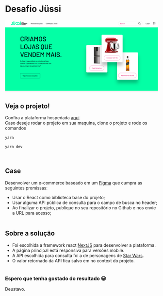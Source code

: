 # Desafio Jüssi

![screen](./public/images/readme/banner.png)

## Veja o projeto!
Confira a plataforma hospedada [aqui](https://desafio-jussi.vercel.app/)<br />
Caso deseje rodar o projeto em sua maquina, clone o projeto e rode os comandos
```
yarn
```
```
yarn dev
```
<br />

## Case
Desenvolver um e-commerce baseado em um [Figma](https://www.figma.com/file/O9AEeYB6ZWyMTZzMZhvjaY/loja-vtex-jussi?node-id=0%3A1) que cumpra as seguintes promissas:
  - Usar o React como biblioteca base do projeto;
  - Usar alguma API pública de consulta para o campo de busca no header;
  - Ao finalizar o projeto, publique no seu repositório no Github e nos envie a URL para acesso;
<br /><br />

## Sobre a solução
  - Foi escolhida a framework react [NextJS](https://nextjs.org/) para desenvolver a plataforma.
  - A página principal está responsiva para versões mobile.
  - A API escolhida para consulta foi a de personagens de [Star Wars](https://swapi.dev/).
  - O valor retornado da API fica salvo em no context do projeto.
<br /><br />

### Espero que tenha gostado do resultado 😀
Deustavo.


